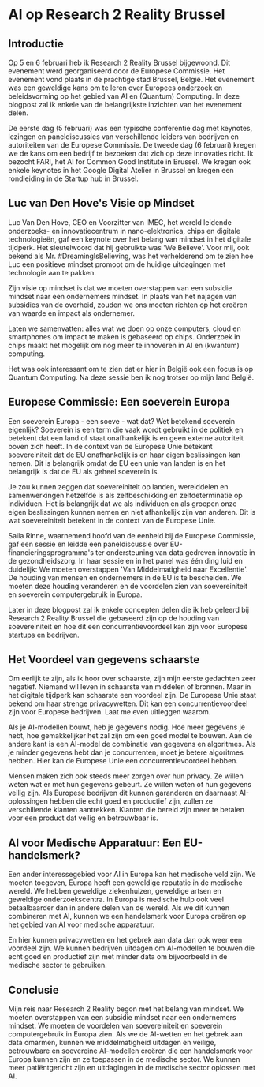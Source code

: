 # AI op Research 2 Reality Brussel

## Introductie

Op 5 en 6 februari heb ik Research 2 Reality Brussel bijgewoond. Dit evenement werd georganiseerd door de Europese Commissie. Het evenement vond plaats in de prachtige stad Brussel, België. Het evenement was een geweldige kans om te leren over Europees onderzoek en beleidsvorming op het gebied van AI en (Quantum) Computing. In deze blogpost zal ik enkele van de belangrijkste inzichten van het evenement delen.

De eerste dag (5 februari) was een typische conferentie dag met keynotes, lezingen en paneldiscussies van verschillende leiders van bedrijven en autoriteiten van de Europese Commissie. De tweede dag (6 februari) kregen we de kans om een bedrijf te bezoeken dat zich op deze innovaties richt. Ik bezocht FARI, het AI for Common Good Institute in Brussel. We kregen ook enkele keynotes in het Google Digital Atelier in Brussel en kregen een rondleiding in de Startup hub in Brussel.

## Luc van Den Hove's Visie op Mindset

Luc Van Den Hove, CEO en Voorzitter van IMEC, het wereld leidende onderzoeks- en innovatiecentrum in nano-elektronica, chips en digitale technologieën, gaf een keynote over het belang van mindset in het digitale tijdperk. Het sleutelwoord dat hij gebruikte was 'We Believe'. Voor mij, ook bekend als Mr. #DreamingIsBelieving, was het verhelderend om te zien hoe Luc een positieve mindset promoot om de huidige uitdagingen met technologie aan te pakken.

Zijn visie op mindset is dat we moeten overstappen van een subsidie mindset naar een ondernemers mindset. In plaats van het najagen van subsidies van de overheid, zouden we ons moeten richten op het creëren van waarde en impact als ondernemer.

Laten we samenvatten: alles wat we doen op onze computers, cloud en smartphones om impact te maken is gebaseerd op chips. Onderzoek in chips maakt het mogelijk om nog meer te innoveren in AI en (kwantum) computing.

Het was ook interessant om te zien dat er hier in België ook een focus is op Quantum Computing. Na deze sessie ben ik nog trotser op mijn land België.

## Europese Commissie: Een soeverein Europa

Een soeverein Europa - een soeve - wat dat? Wet betekend soeverein eigenlijk? Soeverein is een term die vaak wordt gebruikt in de politiek en betekent dat een land of staat onafhankelijk is en geen externe autoriteit boven zich heeft. In de context van de Europese Unie betekent soevereiniteit dat de EU onafhankelijk is en haar eigen beslissingen kan nemen. Dit is belangrijk omdat de EU een unie van landen is en het belangrijk is dat de EU als geheel soeverein is.

Je zou kunnen zeggen dat soevereiniteit op landen, werelddelen en samenwerkingen hetzelfde is als zelfbeschikking en zelfdeterminatie op individuen. Het is belangrijk dat we als individuen en als groepen onze eigen beslissingen kunnen nemen en niet afhankelijk zijn van anderen. Dit is wat soevereiniteit betekent in de context van de Europese Unie.

Saila Rinne, waarnemend hoofd van de eenheid bij de Europese Commissie, gaf een sessie en leidde een paneldiscussie over EU-financieringsprogramma's ter ondersteuning van data gedreven innovatie in de gezondheidszorg. In haar sessie en in het panel was één ding luid en duidelijk: We moeten overstappen 'Van Middelmatigheid naar Excellentie'. De houding van mensen en ondernemers in de EU is te bescheiden. We moeten deze houding veranderen en de voordelen zien van soevereiniteit en soeverein computergebruik in Europa.

Later in deze blogpost zal ik enkele concepten delen die ik heb geleerd bij Research 2 Reality Brussel die gebaseerd zijn op de houding van soevereiniteit en hoe dit een concurrentievoordeel kan zijn voor Europese startups en bedrijven.

## Het Voordeel van gegevens schaarste

Om eerlijk te zijn, als ik hoor over schaarste, zijn mijn eerste gedachten zeer negatief. Niemand wil leven in schaarste van middelen of bronnen. Maar in het digitale tijdperk kan schaarste een voordeel zijn. De Europese Unie staat bekend om haar strenge privacywetten. Dit kan een concurrentievoordeel zijn voor Europese bedrijven. Laat me even uitleggen waarom.

Als je AI-modellen bouwt, heb je gegevens nodig. Hoe meer gegevens je hebt, hoe gemakkelijker het zal zijn om een goed model te bouwen. Aan de andere kant is een AI-model de combinatie van gegevens en algoritmes. Als je minder gegevens hebt dan je concurrenten, moet je betere algoritmes hebben. Hier kan de Europese Unie een concurrentievoordeel hebben.

Mensen maken zich ook steeds meer zorgen over hun privacy. Ze willen weten wat er met hun gegevens gebeurt. Ze willen weten of hun gegevens veilig zijn. Als Europese bedrijven dit kunnen garanderen en daarnaast AI-oplossingen hebben die echt goed en productief zijn, zullen ze verschillende klanten aantrekken. Klanten die bereid zijn meer te betalen voor een product dat veilig en betrouwbaar is.

## AI voor Medische Apparatuur: Een EU-handelsmerk?

Een ander interessegebied voor AI in Europa kan het medische veld zijn. We moeten toegeven, Europa heeft een geweldige reputatie in de medische wereld. We hebben geweldige ziekenhuizen, geweldige artsen en geweldige onderzoekscentra. In Europa is medische hulp ook veel betaalbaarder dan in andere delen van de wereld. Als we dit kunnen combineren met AI, kunnen we een handelsmerk voor Europa creëren op het gebied van AI voor medische apparatuur.

En hier kunnen privacywetten en het gebrek aan data dan ook weer een voordeel zijn. We kunnen bedrijven uitdagen om AI-modellen te bouwen die echt goed en productief zijn met minder data om bijvoorbeeld in de medische sector te gebruiken.

## Conclusie

Mijn reis naar Research 2 Reality begon met het belang van mindset. We moeten overstappen van een subsidie mindset naar een ondernemers mindset. We moeten de voordelen van soevereiniteit en soeverein computergebruik in Europa zien. Als we de AI-wetten en het gebrek aan data omarmen, kunnen we middelmatigheid uitdagen en veilige, betrouwbare en soevereine AI-modellen creëren die een handelsmerk voor Europa kunnen zijn en ze toepassen in de medische sector. We kunnen meer patiëntgericht zijn en uitdagingen in de medische sector oplossen met AI.